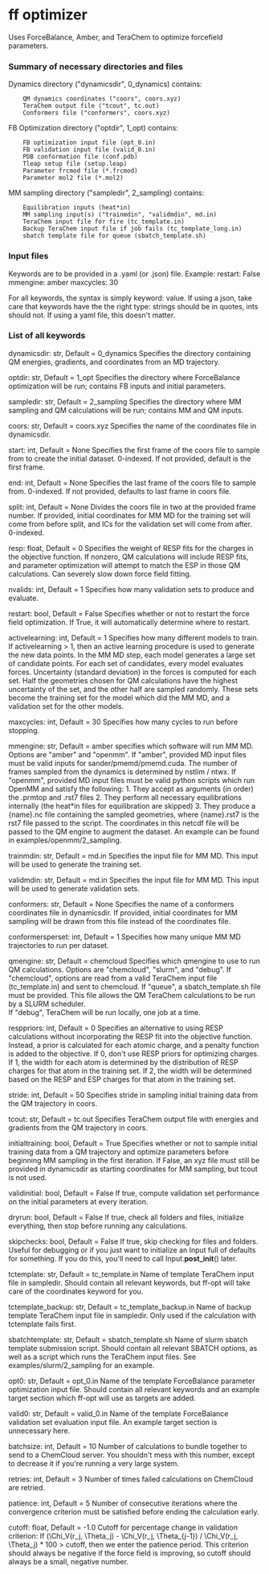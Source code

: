 #  ff optimizer

Uses ForceBalance, Amber, and TeraChem to optimize forcefield parameters.

### Summary of necessary directories and files ###

Dynamics directory ("dynamicsdir", 0_dynamics) contains:

        QM dynamics coordinates ("coors", coors.xyz)
        TeraChem output file ("tcout", tc.out)
        Conformers file ("conformers", coors.xyz)
FB Optimization directory ("optdir", 1_opt) contains:

        FB optimization input file (opt_0.in)
        FB validation input file (valid_0.in)
        PDB conformation file (conf.pdb)
        Tleap setup file (setup.leap)
        Parameter frcmod file (*.frcmod)
        Parameter mol2 file (*.mol2)
MM sampling directory ("sampledir", 2_sampling) contains:

        Equilibration inputs (heat*in)
        MM sampling input(s) ("trainmdin", "validmdin", md.in)
        TeraChem input file for fire (tc_template.in)
        Backup TeraChem input file if job fails (tc_template_long.in)
        sbatch template file for queue (sbatch_template.sh)

### Input files ###

Keywords are to be provided in a .yaml (or .json) file. Example:
restart: False
mmengine: amber
maxcycles: 30

For all keywords, the syntax is simply keyword: value. If using a json, 
take care that keywords have the the right type: strings should be in 
quotes, ints should not. If using a yaml file, this doesn't matter.

 ### List of all keywords ###

dynamicsdir: str, Default = 0_dynamics
        Specifies the directory containing QM energies,
        gradients, and coordinates from an MD trajectory.
        
optdir: str, Default = 1_opt
        Specifies the directory where ForceBalance optimization will
        be run; contains FB inputs and initial parameters.
        
sampledir: str, Default = 2_sampling
        Specifies the directory where MM sampling and QM 
        calculations will be run; contains MM and QM inputs.
        
coors: str, Default = coors.xyz
        Specifies the name of the coordinates file in dynamicsdir.
        
start: int, Default = None
        Specifies the first frame of the coors file to sample from
        to create the initial dataset. 0-indexed. If not provided, 
        default is the first frame.
        
end: int, Default = None
        Specifies the last frame of the coors file to sample from. 
        0-indexed. If not provided, defaults to last frame in coors file.
        
split: int, Default = None
        Divides the coors file in two at the provided frame number.
        If provided, initial coordinates for MM MD for the training
        set will come from before split, and ICs for the validation
        set will come from after. 0-indexed.
        
resp: float, Default = 0
        Specifies the weight of RESP fits for the charges in the
        objective function. If nonzero, QM calculations will
        include RESP fits, and parameter optimization will attempt
        to match the ESP in those QM calculations. Can severely
        slow down force field fitting.
        
nvalids: int, Default = 1
        Specifies how many validation sets to produce and evaluate.
        
restart: bool, Default = False
        Specifies whether or not to restart the force field
        optimization. If True, it will automatically determine
        where to restart.
        
activelearning: int, Default = 1
        Specifies how many different models to train. If
        activelearning > 1, then an active learning procedure is
        used to generate the new data points. In the MM MD step,
        each model generates a large set of candidate points. For
        each set of candidates, every model evaluates forces.
        Uncertainty (standard deviation) in the forces is computed
        for each set. Half the geometries chosen for QM
        calculations have the highest uncertainty of the set, and
        the other half are sampled randomly. These sets become the
        training set for the model which did the MM MD, and a
        validation set for the other models.
        
maxcycles: int, Default = 30
        Specifies how many cycles to run before stopping.
        
mmengine: str, Default = amber
         specifies which software will run MM MD. Options are
        "amber" and "openmm".
        If "amber", provided MD input files must be valid inputs
        for sander/pmemd/pmemd.cuda. The number of frames sampled
        from the dynamics is determined by nstlim / ntwx.
        If "openmm", provided MD input files must be valid python
        scripts which run OpenMM and satisfy the following:
        1. They accept as arguments (in order) the .prmtop and
            .rst7 files
        2. They perform all necessary equilibrations internally
            (the heat*in files for equilibration are skipped)
        3. They produce a {name}.nc file containing the sampled
            geometries, where {name}.rst7 is the rst7 file passed
            to the script. The coordinates in this netcdf file will
            be passed to the QM engine to augment the dataset.
        An example can be found in examples/openmm/2_sampling.
        
trainmdin: str, Default = md.in
        Specifies the input file for MM MD. This input will be
        used to generate the training set.
        
validmdin: str, Default = md.in
        Specifies the input file for MM MD. This input will be
        used to generate validation sets.
        
conformers: str, Default = None
        Specifies the name of a conformers coordinates file in 
        dynamicsdir. If provided, initial coordinates for MM sampling 
        will be drawn from this file instead of the coordinates file.
        
conformersperset: int, Default = 1
        Specifies how many unique MM MD trajectories to run per dataset.
        
qmengine: str, Default = chemcloud
        Specifies which qmengine to use to run QM calculations.
        Options are "chemcloud", "slurm", and "debug".
        If "chemcloud", options are read from a valid TeraChem input
        file (tc_template.in) and sent to chemcloud.
        If "queue", a sbatch_template.sh file must be provided. This
        file allows the QM TeraChem calculations to be run by a
        SLURM scheduler.                                            
        If "debug", TeraChem will be run locally, one job at a time.
        
resppriors: int, Default = 0
        Specifies an alternative to using RESP calculations
        without incorporating the RESP fit into the objective
        function. Instead, a prior is calculated for each atomic
        charge, and a penalty function is added to the objective.
        If 0, don't use RESP priors for optimizing charges.
        If 1, the width for each atom is determined by the
        distribution of RESP charges for that atom in the training
        set.
        If 2, the width will be determined based on the RESP and ESP
        charges for that atom in the training set.
        
stride: int, Default = 50
        Specifies stride in sampling initial training data from the
        QM trajectory in coors.
        
tcout: str, Default = tc.out
        Specifies TeraChem output file with energies and gradients
        from the QM trajectory in coors.
        
initialtraining: bool, Default = True
        Specifies whether or not to sample initial training data from 
        a QM trajectory and optimize parameters before beginning MM 
        sampling in the first iteration. If False, an xyz file
        must still be provided in dynamicsdir as starting coordinates
        for MM sampling, but tcout is not used.
        
validinitial: bool, Default = False
        If true, compute validation set performance on the initial
        parameters at every iteration.
        
dryrun: bool, Default = False
        If true, check all folders and files, initialize everything,
        then stop before running any calculations.
        
skipchecks: bool, Default = False
        If true, skip checking for files and folders. Useful for
        debugging or if you just want to initialize an Input full
        of defaults for something. If you do this, you'll need to 
        call Input.__post_init__() later.
        
tctemplate: str, Default = tc_template.in
        Name of template TeraChem input file in sampledir. Should contain
        all relevant keywords, but ff-opt will take care of the 
        coordinates keyword for you.
        
tctemplate_backup: str, Default = tc_template_backup.in
        Name of backup template TeraChem input file in sampledir. Only
        used if the calculation with tctemplate fails first.
        
sbatchtemplate: str, Default = sbatch_template.sh
        Name of slurm sbatch template submission script. Should contain
        all relevant SBATCH options, as well as a script which runs
        the TeraChem input files. See examples/slurm/2_sampling for an
        example.
        
opt0: str, Default = opt_0.in
        Name of the template ForceBalance parameter optimization 
        input file. Should contain all relevant keywords and an 
        example target section which ff-opt will use as targets are added.
        
valid0: str, Default = valid_0.in
        Name of the template ForceBalance validation set evaluation
        input file. An example target section is unnecessary here.
        
batchsize: int, Default = 10
        Number of calculations to bundle together to send to a 
        ChemCloud server. You shouldn't mess with this number, except
        to decrease it if you're running a very large system.
        
retries: int, Default = 3
        Number of times failed calculations on ChemCloud are retried.
        
patience: int, Default = 5
        Number of consecutive iterations where the convergence criterion 
        must be satisfied before ending the calculation early. 
        
cutoff: float, Default = -1.0
        Cutoff for percentage change in validation criterion:
        If (\Chi_V(r_j, \Theta_j) - \Chi_V(r_j, \Theta_{j-1}) / 
            \Chi_V(r_j, \Theta_j) * 100 > cutoff, then we enter the
        patience period. This criterion should always be negative
        if the force field is improving, so cutoff should always be 
        a small, negative number.
        
